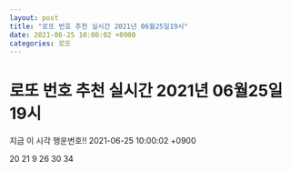 ```yaml
---
layout: post
title: "로또 번호 추천 실시간 2021년 06월25일19시"
date: 2021-06-25 10:00:02 +0900
categories: 로또
---
```


# 로또 번호 추천 실시간 2021년 06월25일19시

지금 이 시각 행운번호!! 2021-06-25 10:00:02 +0900

 20  21  9  26  30  34 

